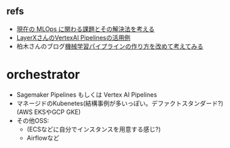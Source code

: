 ## refs

- [現在の MLOps に関わる課題とその解決法を考える](https://recruit.gmo.jp/engineer/jisedai/blog/mlops-far-far-far-best-practice/)
- [LayerXさんのVertexAI Pipelinesの活用例](https://tech.layerx.co.jp/entry/2023/11/16/185944#%E5%AE%9F%E9%9A%9B%E3%81%AE%E9%81%8B%E7%94%A8%E6%96%B9%E9%87%9D)
- 柏木さんのブログ[機械学習パイプラインの作り方を改めて考えてみる](https://masatakashiwagi.github.io/portfolio/post/how-to-recreate-ml-pipeline/)

# orchestrator

- Sagemaker Pipelines もしくは Vertex AI Pipelines
- マネージドのKubenetes(結構事例が多いっぽい。デファクトスタンダード?) (AWS EKSやGCP GKE)
- その他OSS:
  - (ECSなどに自分でインスタンスを用意する感じ?)
  - Airflowなど
